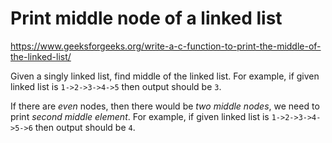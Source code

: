 # Print middle node of a linked list

https://www.geeksforgeeks.org/write-a-c-function-to-print-the-middle-of-the-linked-list/

Given a singly linked list, find middle of the linked list. For example, if given linked list is `1->2->3->4->5` then output should be `3`.

If there are _even_ nodes, then there would be _two middle nodes_, we need to print _second middle element_. For example, if given linked list is `1->2->3->4->5->6` then output should be `4`.
